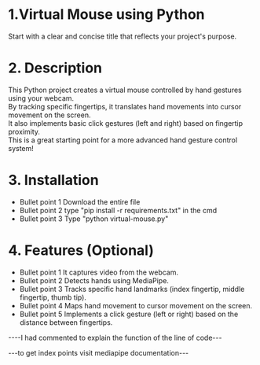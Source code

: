 <h1>1.Virtual Mouse using Python</h1>

Start with a clear and concise title that reflects your project's purpose.

<h1>2. Description</h1>

This Python project creates a virtual mouse controlled by hand gestures using your webcam.<br>By tracking specific fingertips, it translates hand movements into cursor movement on the screen.<br> It also implements basic click gestures (left and right) based on fingertip proximity.<br> This is a great starting point for a more advanced hand gesture control system!


<h1>3. Installation</h1>

* Bullet point 1 Download the entire file<br>
* Bullet point 2 type "pip install -r requirements.txt" in the cmd<br>
* Bullet point 3 Type "python virtual-mouse.py"<br>


<h1>4. Features (Optional)</h1>

* Bullet point 1 It captures video from the webcam.<br>
* Bullet point 2 Detects hands using MediaPipe.<br>
* Bullet point 3 Tracks specific hand landmarks (index fingertip, middle fingertip, thumb tip).<br>
* Bullet point 4 Maps hand movement to cursor movement on the screen.<br>
* Bullet point 5 Implements a click gesture (left or right) based on the distance between fingertips.<br>

----I had commented to explain the function of the line of code---

---to get index points visit mediapipe documentation---
